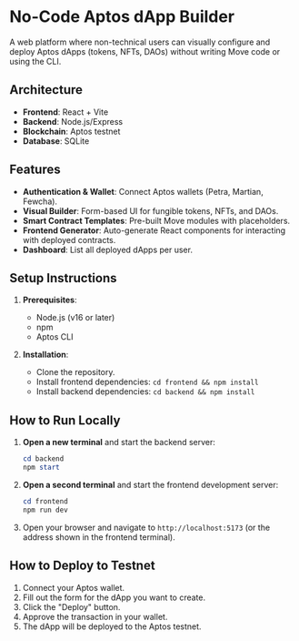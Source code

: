 # No-Code Aptos dApp Builder

A web platform where non-technical users can visually configure and deploy Aptos dApps (tokens, NFTs, DAOs) without writing Move code or using the CLI.

## Architecture

- **Frontend**: React + Vite
- **Backend**: Node.js/Express
- **Blockchain**: Aptos testnet
- **Database**: SQLite

## Features

- **Authentication & Wallet**: Connect Aptos wallets (Petra, Martian, Fewcha).
- **Visual Builder**: Form-based UI for fungible tokens, NFTs, and DAOs.
- **Smart Contract Templates**: Pre-built Move modules with placeholders.
- **Frontend Generator**: Auto-generate React components for interacting with deployed contracts.
- **Dashboard**: List all deployed dApps per user.

## Setup Instructions

1.  **Prerequisites**:
    -   Node.js (v16 or later)
    -   npm
    -   Aptos CLI

2.  **Installation**:
    -   Clone the repository.
    -   Install frontend dependencies: `cd frontend && npm install`
    -   Install backend dependencies: `cd backend && npm install`

## How to Run Locally

1.  **Open a new terminal** and start the backend server:
    ```powershell
    cd backend
    npm start
    ```
2.  **Open a second terminal** and start the frontend development server:
    ```powershell
    cd frontend
    npm run dev
    ```
3.  Open your browser and navigate to `http://localhost:5173` (or the address shown in the frontend terminal).

## How to Deploy to Testnet

1.  Connect your Aptos wallet.
2.  Fill out the form for the dApp you want to create.
3.  Click the "Deploy" button.
4.  Approve the transaction in your wallet.
5.  The dApp will be deployed to the Aptos testnet.
